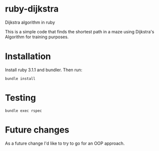 # ruby-dijkstra
Dijkstra algorithm in ruby

This is a simple code that finds the shortest path in a maze using Dijkstra's Algorithm for training purposes.

# Installation
Install ruby 3.1.1 and bundler. Then run:
```
bundle install
```

# Testing
```
bundle exec rspec
```

# Future changes
As a future change I'd like to try to go for an OOP approach.
